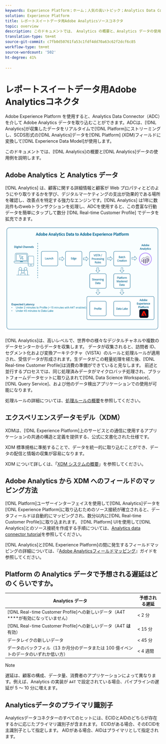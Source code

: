 ```yaml
---
keywords: Experience Platform；ホーム；人気の高いトピック；Analytics Data Connector;analytics;Analytics
solution: Experience Platform
title: レポートスイートデータ用Adobe Analyticsソースコネクタ
topic: overview
description: このドキュメントでは、 Analytics の概要と、Analytics データの使用例を説明します。
translation-type: tm+mt
source-git-commit: c7fb0d50761fa53c1fdf4dd70a63c62f2dcf6c85
workflow-type: tm+mt
source-wordcount: '502'
ht-degree: 41%

---
```



# レポートスイートデータ用Adobe Analyticsコネクタ

Adobe Experience Platform を使用すると、Analytics Data Connector（ADC）を介して Adobe Analytics データを取り込むことができます。ADCは、[!DNL Analytics]が収集したデータをリアルタイムで[!DNL Platform]にストリーミングし、SCDS形式の[!DNL Analytics]データを[!DNL Platform] (XDM)フィールドに変換して[!DNL Experience Data Model]が使用します。

このドキュメントでは、[!DNL Analytics]の概要と[!DNL Analytics]データの使用例を説明します。

## Adobe Analytics と Analytics データ

[!DNL Analytics] は、顧客に関する詳細情報と顧客が Web プロパティとどのようにやり取りするかを学び、デジタルマーケティングの支出が効果的である場所を確認し、改善点を特定する強力なエンジンです。[!DNL Analytics] は1年に数兆件ものwebトランザクションを処理し、ADCを使用すると、この豊富な行動データを簡単にタップして数分 [!DNL Real-time Customer Profile] でデータを拡充できます。

![](./images/analytics-data-experience-platform.png)

[!DNL Analytics]は、高いレベルで、世界中の様々なデジタルチャネルや複数のデータセンターからデータを収集します。 データが収集されると、訪問者 ID、セグメント化および変換アーキテクチャ（VISTA）のルールと処理ルールが適用され、受信データが形成されます。生データがこの軽量処理を経た後、[!DNL Real-time Customer Profile]は消費の準備ができていると見なします。 前述と並行するプロセスでは、同じ処理済みデータがマイクロバッチ処理され、プラットフォームデータセットに取り込まれて[!DNL Data Science Workspace]、[!DNL Query Service]、および他のデータ検出アプリケーションでの使用が可能になります。

処理ルールの詳細については、[処理ルールの概要](https://docs.adobe.com/content/help/ja-JP/analytics/admin/admin-tools/processing-rules/processing-rules.html)を参照してください。

## エクスペリエンスデータモデル（XDM）

XDMは、[!DNL Experience Platform]上のサービスとの通信に使用するアプリケーションの共通の構造と定義を提供する、公式に文書化された仕様です。

XDM 標準規格に準拠することで、データを統一的に取り込むことができ、データの配信と情報の収集が容易になります。

XDM について詳しくは、「[XDM システムの概要](../../../xdm/home.md)」を参照してください。

## Adobe Analytics から XDM へのフィールドのマッピング方法

[!DNL Platform]ユーザーインターフェイスを使用して[!DNL Analytics]データを[!DNL Experience Platform]に取り込むためのソース接続が確立されると、データフィールドは自動的にマッピングされ、数分以内に[!DNL Real-time Customer Profile]に取り込まれます。 [!DNL Platform] UIを使用して[!DNL Analytics]とのソース接続を作成する手順については、[Analytics data connector tutorial](../../tutorials/ui/create/adobe-applications/analytics.md)を参照してください。

[!DNL Analytics]と[!DNL Experience Platform]の間に発生するフィールドマッピングの詳細については、『[Adobe Analyticsフィールドマッピング](./mapping/analytics.md)』ガイドを参照してください。

## Platform の Analytics データで予想される遅延はどのくらいですか。

| Analytics データ | 予想される遅延 |
| -------------- | ---------------- |
| [!DNL Real-time Customer Profile]への新しいデータ（A4T ****&#x200B;が有効になっていません） | &lt; 2 分 |
| [!DNL Real-time Customer Profile]への新しいデータ（A4T **は**&#x200B;有効） | &lt; 15 分 |
| データレイクの新しいデータ | &lt; 45 分 |
| データのバックフィル（13 か月分のデータまたは 100 億イベントのデータのいずれか低い方） | &lt; 4 週間 |

>[!NOTE]
>
> 遅延は、顧客の構成、データ量、消費者のアプリケーションによって異なります。例えば、Analytics の実装が `A4T` で設定されている場合、パイプラインの遅延が 5 ～ 10 分に増えます。

## Analyticsデータのプライマリ識別子

Analyticsデータコネクターのすべてのヒットには、ECIDとAIDのどちらが存在するかに応じたプライマリ識別子が含まれます。 ECIDがある場合、そのECIDを主識別子として指定します。 AIDがある場合、AIDはプライマリとして指定されます。